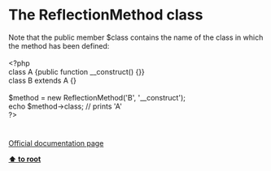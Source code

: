 # The ReflectionMethod class




<div class="phpcode"><span class="html">
Note that the public member $class contains the name of the class in which the method has been defined:<br><br><span class="default">&lt;?php<br></span><span class="keyword">class </span><span class="default">A </span><span class="keyword">{public function </span><span class="default">__construct</span><span class="keyword">() {}}<br>class </span><span class="default">B </span><span class="keyword">extends </span><span class="default">A </span><span class="keyword">{}<br><br></span><span class="default">$method </span><span class="keyword">= new </span><span class="default">ReflectionMethod</span><span class="keyword">(</span><span class="string">&apos;B&apos;</span><span class="keyword">, </span><span class="string">&apos;__construct&apos;</span><span class="keyword">);<br>echo </span><span class="default">$method</span><span class="keyword">-&gt;</span><span class="default">class</span><span class="keyword">; </span><span class="comment">// prints &apos;A&apos;<br></span><span class="default">?&gt;</span>
</span>
</div>
  

#

[Official documentation page](https://www.php.net/manual/en/class.reflectionmethod.php)

**[⬆ to root](/)**